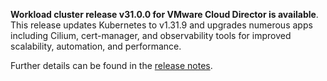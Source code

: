 **Workload cluster release v31.0.0 for VMware Cloud Director is available**. This release updates Kubernetes to v1.31.9 and upgrades numerous apps including Cilium, cert-manager, and observability tools for improved scalability, automation, and performance.

Further details can be found in the [release notes](https://docs.giantswarm.io/changes/workload-cluster-releases-cloud-director/releases/cloud-director-31.0.0).
